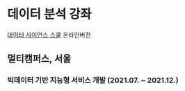 # 데이터 분석 강좌
[데이터 사이언스 스쿨](https://datascienceschool.net/intro.html) 온라인버전

## 멀티캠퍼스, 서울
### 빅데이터 기반 지능형 서비스 개발 (2021.07. ~ 2021.12.)

